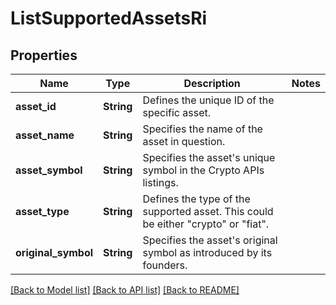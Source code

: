 # ListSupportedAssetsRi

## Properties

Name | Type | Description | Notes
------------ | ------------- | ------------- | -------------
**asset_id** | **String** | Defines the unique ID of the specific asset. | 
**asset_name** | **String** | Specifies the name of the asset in question. | 
**asset_symbol** | **String** | Specifies the asset's unique symbol in the Crypto APIs listings. | 
**asset_type** | **String** | Defines the type of the supported asset. This could be either \"crypto\" or \"fiat\". | 
**original_symbol** | **String** | Specifies the asset's original symbol as introduced by its founders. | 

[[Back to Model list]](../README.md#documentation-for-models) [[Back to API list]](../README.md#documentation-for-api-endpoints) [[Back to README]](../README.md)


